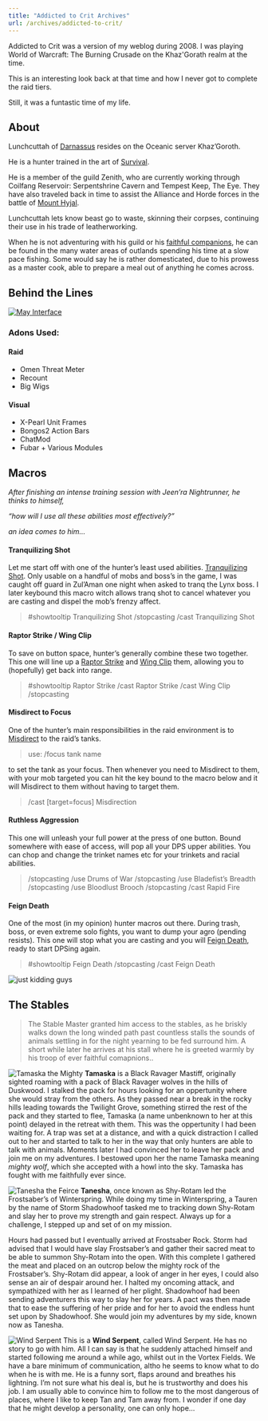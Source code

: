 ```yaml
---
title: "Addicted to Crit Archives"
url: /archives/addicted-to-crit/
---
```


Addicted to Crit was a version of my weblog during 2008. I was playing World of Warcraft: The Burning Crusade on the Khaz'Gorath realm at the time.

This is an interesting look back at that time and how I never got to complete the raid tiers. 

Still, it was a funtastic time of my life.

## About 

Lunchcuttah of [Darnassus](https://web.archive.org/web/20081014205826/http://www.wowwiki.com/Darnassus) resides on the Oceanic server Khaz’Goroth.

He is a hunter trained in the art of [Survival](https://web.archive.org/web/20081014205826/http://www.wowhead.com/?talent=cZVVbRVzhZIG0MucMhqhh).

He is a member of the guild Zenith, who are currently working through Coilfang Reservoir: Serpentshrine Cavern and Tempest Keep, The Eye. They have also traveled back in time to assist the Alliance and Horde forces in the battle of [Mount Hyjal](https://web.archive.org/web/20081014205826/http://www.wowwiki.com/Battle_for_Mount_Hyjal).

Lunchcuttah lets know beast go to waste, skinning their corpses, continuing their use in his trade of leatherworking.

When he is not adventuring with his guild or his [faithful companions](https://web.archive.org/web/20081014205826/http://critaddict.shadyacres.co.nz/stable/), he can be found in the many water areas of outlands spending his time  at a slow pace fishing. Some would say he is rather domesticated, due to his prowess as a master cook, able to prepare a meal out of anything he comes across.

## Behind the Lines

[![May Interface](https://web.archive.org/web/20081014205623im_/http://critaddict.shadyacres.co.nz/assets/ui/LUNCHuiMAY.jpg)](https://web.archive.org/web/20081014205623/http://critaddict.shadyacres.co.nz/assets/ui/LUNCHuiMAY.jpg)

### Adons Used:

#### Raid
- Omen Threat Meter
- Recount
- Big Wigs

#### Visual
- X-Pearl Unit Frames
- Bongos2 Action Bars
- ChatMod
- Fubar + Various Modules

## Macros

*After finishing an intense training session with Jeen’ra Nightrunner, he thinks to himself,*

*“how will I use all these abilities most effectively?”* 

*an idea comes to him…*

#### Tranquilizing Shot
 Let me start off with one of the hunter’s least used abilities. [Tranquilizing Shot](https://web.archive.org/web/20081014205716/http://wowhead.com/?spell=19801). Only usable on a handful of mobs and boss’s in the game, I was caught  off guard in Zul’Aman one night when asked to tranq  the Lynx boss. I  later keybound this macro witch allows tranq shot to cancel whatever you are casting and dispel the mob’s frenzy affect.

> \#showtooltip Tranquilizing Shot
>  /stopcasting
>  /cast Tranquilizing Shot

#### Raptor Strike / Wing Clip
 To save on button space, hunter’s generally combine these two together. This one will line up a [Raptor Strike](https://web.archive.org/web/20081014205716/http://wowhead.com/?spell=27014) and [Wing Clip](https://web.archive.org/web/20081014205716/http://wowhead.com/?spell=14268) them, allowing you to (hopefully) get back into range.

> \#showtooltip Raptor Strike
>  /cast Raptor Strike
>  /cast Wing Clip
>  /stopcasting

#### Misdirect to Focus
 One of the hunter’s main responsibilities in the raid environment is to [Misdirect](https://web.archive.org/web/20081014205716/http://wowhead.com/?spell=34477) to the raid’s tanks. 

> use: /focus tank name

to set the tank as your focus. Then whenever you need to Misdirect to them, with your mob targeted you can hit the key bound to the macro  below and it will Misdirect to them without having to target them.

> /cast [target=focus] Misdirection

#### Ruthless Aggression
 This one will unleash your full power at the press of one button. Bound  somewhere with ease of access, will pop all your DPS upper abilities.  You can chop and change the trinket names etc for your trinkets and  racial abilities.

> /stopcasting
>  /use Drums of War
>  /stopcasting
>  /use Bladefist’s Breadth
>  /stopcasting
>  /use Bloodlust Brooch
>  /stopcasting
>  /cast Rapid Fire

#### Feign Death
 One of the most (in my opinion) hunter macros out there. During trash,  boss, or even extreme solo fights, you want to dump your agro (pending  resists). This one will stop what you are casting and you will [Feign Death](https://web.archive.org/web/20081014205716/http://wowhead.com/?spell=5384), ready to start DPSing again.

> \#showtooltip Feign Death
>  /stopcasting
>  /cast Feign Death

![just kidding guys](https://web.archive.org/web/20081014205716im_/http://critaddict.shadyacres.co.nz/assets/macros/feigndeath.png)

## The Stables

>The Stable Master granted him access to the stables, as he  briskly walks down the long winded path past countless stalls the sounds of animals settling in for the night yearning to be fed surround him. A short while later he arrives at his stall where he is greeted warmly by his troop of ever faithful comapnions..

![Tamaska the Mighty](https://web.archive.org/web/20081014205640im_/http://critaddict.shadyacres.co.nz/assets/stable/tam.png)
**Tamaska** is a Black Ravager Mastiff, originally sighted roaming with a pack of  Black Ravager wolves in the hills of Duskwood. I stalked the pack for  hours looking for an oppertunity where she would stray from the others.  As they passed near a break in the rocky hills leading towards the  Twilight Grove, something stirred the rest of the pack and they started  to flee, Tamaska (a name unbenknown to her at this point) delayed in the retreat with them. This was the oppertunity I had been waiting for. A  trap was set at a distance, and with a quick distraction I called out to her and started to talk to her in the way that only hunters are able to talk with animals. Moments later I had convinced her to leave her pack  and join me on my adventures. I bestowed upon her the name Tamaska  meaning *mighty wolf*, which she accepted with a howl into the sky. Tamaska has fought with me faithfully ever since.

![Tanesha the Feirce](https://web.archive.org/web/20081014205640im_/http://critaddict.shadyacres.co.nz/assets/stable/tan.png)
**Tanesha**, once known as Shy-Rotam led the Frostsaber’s of Winterspring. While  doing my time in Winterspring, a Tauren by the name of Storm Shadowhoof  tasked me to tracking down Shy-Rotam and slay her to prove my strength  and gain respect. Always up for a challenge, I stepped up and set of on  my mission.

Hours had passed but I eventually arrived at Frostsaber Rock. Storm  had advised that I would have slay Frostsaber’s and gather their sacred  meat to be able to summon Shy-Rotam into the open. With this complete I  gathered the meat and placed on an outcrop below the mighty rock of the  Frostsaber’s. Shy-Rotam did appear, a look of anger in her eyes, I could also sense an air of despair around her. I halted my oncoming attack,  and sympathized with her as I learned of her plight. Shadowhoof had been sending adventurers this way to slay her for years. A pact was then  made that to ease the suffering of her pride and for her to avoid the  endless hunt set upon by Shadowhoof. She would join my adventures by my  side, known now as Tanesha.

![Wind Serpent](https://web.archive.org/web/20081014205640im_/http://critaddict.shadyacres.co.nz/assets/stable/winds.png)
This is a **Wind Serpent**, called Wind Serpent. He has no story to go with him. All I can say is  that he suddenly attached himself and started following me around a  while ago, whilst out in the Vortex Fields. We have a bare minimum of  communication, altho he seems to know what to do when he is with me. He  is a funny sort, flaps around and breathes his lightning. I’m not sure  what his deal is, but he is trustworthy and does his job. I am usually  able to convince him to follow me to the most dangerous of places, where I like to keep Tan and Tam away from. I wonder if one day that he might develop a personality, one can only hope…